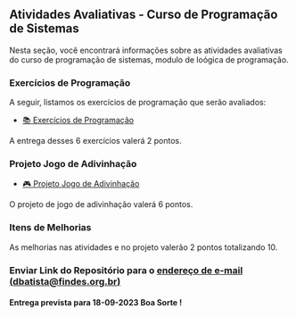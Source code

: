 ## Atividades Avaliativas - Curso de Programação de Sistemas

Nesta seção, você encontrará informações sobre as atividades avaliativas do curso de programação de sistemas, modulo de loógica de programação.

### Exercícios de Programação

A seguir, listamos os exercícios de programação que serão avaliados:

- [📚 Exercícios de Programação](class%20(6,7,8,9,10)%20from%2004-09-2023%20to12-09-2023.md#exercícios-de-programação)

A entrega desses 6 exercícios valerá 2 pontos.

### Projeto Jogo de Adivinhação

- [🎮 Projeto Jogo de Adivinhação](class%20(6,7,8,9,10)%20from%2004-09-2023%20to12-09-2023.md#projeto)

O projeto de jogo de adivinhação valerá 6 pontos.

### Itens de Melhorias

As melhorias nas atividades e no projeto valerão 2 pontos totalizando 10.

### Enviar Link do Repositório para o [endereço de e-mail (dbatista@findes.org.br)](mailto:dbatista@findes.org.br)


#### Entrega prevista para 18-09-2023 Boa Sorte !
